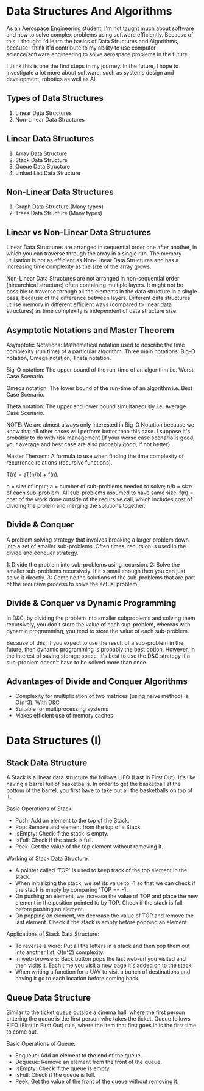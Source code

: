 # Data Structures And Algorithms

As an Aerospace Engineering student, I'm not taught much about software and how to solve complex problems using software efficiently. Because of this, I thought I'd learn the basics of Data Structures and Algorithms, because I think it'd contribute to my ability to use computer science/software engineering to solve aerospace problems in the future.

I think this is one the first steps in my journey. In the future, I hope to investigate a lot more about software, such as systems design and development, robotics as well as AI.

## Types of Data Structures
1. Linear Data Structures
2. Non-Linear Data Structures

## Linear Data Structures
1. Array Data Structure
2. Stack Data Structure
3. Queue Data Structure
4. Linked List Data Structure

## Non-Linear Data Structures
1. Graph Data Structure (Many types)
2. Trees Data Structure (Many types)

## Linear vs Non-Linear Data Structures
Linear Data Structures are arranged in sequential order one after another, in which you can traverse through the array in a single run. The memory utilisation is not as efficient as Non-Linear Data Structures and has a increasing time complexity as the size of the array grows.

Non-Linear Data Structures are not arranged in non-sequential order (hirearchical structure) often containing multiple layers. It might not be possible to traverse through all the elements in the data structure in a single pass, because of the difference between layers. Different data structures utilise memory in different efficient ways (compared to linear data structures) as time complexity is independent of data structure size.

## Asymptotic Notations and Master Theorem

Asymptotic Notations: Mathematical notation used to describe the time complexity (run time) of a particular algorithm. Three main notations: Big-O notation, Omega notation, Theta notation.

Big-O notation: The upper bound of the run-time of an algorithm i.e. Worst Case Scenario.

Omega notation: The lower bound of the run-time of an algorithm i.e. Best Case Scenario.

Theta notation: The upper and lower bound simultaneously i.e. Average Case Scenario.

NOTE: We are almost always only interested in Big-O Notation because we know that all other cases will perform better than this case. I suppose it's probably to do with risk management (If your worse case scenario is good, your average and best case are also probably good, if not better).

Master Theroem: A formula to use when finding the time complexity of recurrence relations (recursive functions).

T(n) = aT(n/b) + f(n);

n = size of input;
a = number of sub-problems needed to solve;
n/b = size of each sub-problem. All sub-problems assumed to have same size.
f(n) = cost of the work done outside of the recursive call, which includes cost of dividing the prolem and merging the solutions together.

## Divide & Conquer
A problem solving strategy that involves breaking a larger problem down into a set of smaller sub-problems. Often times, recursion is used in the divide and conquer strategy.

1: Divide the problem into sub-problems using recursion.
2: Solve the smaller sub-problems recursively. If it's small enough then you can just solve it directly.
3: Combine the solutions of the sub-problems that are part of the recursive process to solve the actual problem.

## Divide & Conquer vs Dynamic Programming
In D&C, by dividing the problem into smaller subproblems and solving them recursively, you don't store the value of each sup-problem, whereas with dynamic programming, you tend to store the value of each sub-problem.

Because of this, if you expect to use the result of a sub-problem in the future, then dynamic programming is probably the best option. However, in the interest of saving storage space, it's best to use the D&C strategy if a sub-problem doesn't have to be solved more than once.

## Advantages of Divide and Conquer Algorithms
- Complexity for multiplication of two matrices (using naive method) is O(n^3). With D&C
- Suitable for multiprocessing systems
- Makes efficient use of memory caches

# Data Structures (I)
## Stack Data Structure

A Stack is a linear data structure the follows LIFO (Last In First Out). It's like having a barrel full of basketballs. In order to get the basketball at the bottom of the barrel, you first have to take out all the basketballs on top of it. 

Basic Operations of Stack:
- Push: Add an element to the top of the Stack.
- Pop: Remove and element from the top of a Stack.
- IsEmpty: Check if the stack is empty.
- IsFull: Check if the stack is full.
- Peek: Get the value of the top element without removing it.

Working of Stack Data Structure:
- A pointer called 'TOP' is used to keep track of the top element in the stack.
- When initializing the stack, we set its value to -1 so that we can check if the stack is empty by comparing 'TOP == -1'.
- On pushing an element, we increase the value of TOP and place the new element in the position pointed to by TOP. Check if the stack is full before pushing an element.
- On popping an element, we decrease the value of TOP and remove the last element. Check if the stack is empty before popping an element.

Applications of Stack Data Structure:
- To reverse a word: Put all the letters in a stack and then pop them out into another list. O(n^2) complexity.
- In web-browsers: Back button pops the last web-url you visited and then visits it. Each time you visit a new page it's added on to the stack.
- When writing a function for a UAV to visit a bunch of destinations and having it go to each location before coming back.

## Queue Data Structure
Similar to the ticket queue outside a cinema hall, where the first person entering the queue is the first person who takes the ticket. Queue follows FIFO (First In First Out) rule, where the item that first goes in is the first time to come out.

Basic Operations of Queue:
- Enqueue: Add an element to the end of the queue.
- Dequeue: Remove an element from the front of the queue.
- IsEmpty: Check if the queue is empty.
- IsFull: Check if the queue is full.
- Peek: Get the value of the front of the queue without removing it.



